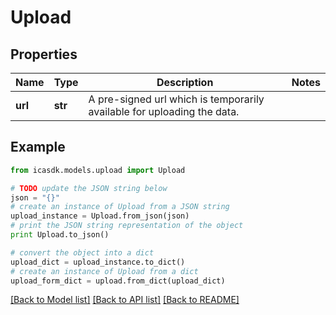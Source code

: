 # Upload


## Properties
Name | Type | Description | Notes
------------ | ------------- | ------------- | -------------
**url** | **str** | A pre-signed url which is temporarily available for uploading the data. | 

## Example

```python
from icasdk.models.upload import Upload

# TODO update the JSON string below
json = "{}"
# create an instance of Upload from a JSON string
upload_instance = Upload.from_json(json)
# print the JSON string representation of the object
print Upload.to_json()

# convert the object into a dict
upload_dict = upload_instance.to_dict()
# create an instance of Upload from a dict
upload_form_dict = upload.from_dict(upload_dict)
```
[[Back to Model list]](../README.md#documentation-for-models) [[Back to API list]](../README.md#documentation-for-api-endpoints) [[Back to README]](../README.md)


